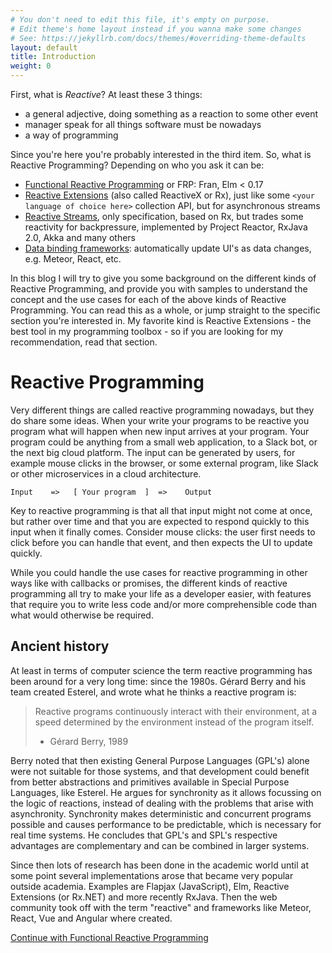 ```yaml
---
# You don't need to edit this file, it's empty on purpose.
# Edit theme's home layout instead if you wanna make some changes
# See: https://jekyllrb.com/docs/themes/#overriding-theme-defaults
layout: default
title: Introduction
weight: 0
---
```


First, what is _Reactive_? At least these 3 things:

- a general adjective, doing something as a reaction to some other event
- manager speak for all things software must be nowadays
- a way of programming

Since you're here you're probably interested in the third item. So, what is Reactive Programming? Depending on who you ask it can be:

- [Functional Reactive Programming](frp.html) or FRP: Fran, Elm < 0.17
- [Reactive Extensions](rx.html) (also called ReactiveX or Rx), just like some `<your language of choice here>` collection API, but for asynchronous streams
- [Reactive Streams](rs.html), only specification, based on Rx, but trades some reactivity for backpressure, implemented by Project Reactor, RxJava 2.0, Akka and many others
- [Data binding frameworks](binding.html): automatically update UI's as data changes, e.g. Meteor, React, etc.

In this blog I will try to give you some background on the different kinds of Reactive Programming, and provide you with samples to understand the concept and the use cases for each of the above kinds of Reactive Programming. You can read this as a whole, or jump straight to the specific section you're interested in. My favorite kind is Reactive Extensions - the best tool in my programming toolbox - so if you are looking for my recommendation, read that section.

# Reactive Programming

Very different things are called reactive programming nowadays, but they do share some ideas. When your write your programs to be reactive you program what will happen when new input arrives at your program. Your program could be anything from a small web application, to a Slack bot, or the next big cloud platform. The input can be generated by users, for example mouse clicks in the browser, or some external program, like Slack or other microservices in a cloud architecture.

```Input    =>   [ Your program  ]  =>    Output```

Key to reactive programming is that all that input might not come at once, but rather over time and that you are expected to respond quickly to this input when it finally comes. Consider mouse clicks: the user first needs to click before you can handle that event, and then expects the UI to update quickly.

While you could handle the use cases for reactive programming in other ways like with callbacks or promises, the different kinds of reactive programming all try to make your life as a developer easier, with features that require you to write less code and/or more comprehensible code than what would otherwise be required.

## Ancient history
At least in terms of computer science the term reactive programming has been around for a very long time: since the 1980s. Gérard Berry and his team created Esterel, and wrote what he thinks a reactive program is:

> Reactive programs continuously interact with their environment, at a speed determined by the environment instead of the program itself. 
> - Gérard Berry, 1989

Berry noted that then existing General Purpose Languages (GPL's) alone were not suitable for those systems, and that development could benefit from better abstractions and primitives available in Special Purpose Languages, like Esterel. He argues for synchronity as it allows focussing on the logic of reactions, instead of dealing with the problems that arise with asynchronity. Synchronity makes deterministic and concurrent programs possible and causes performance to be predictable, which is necessary for real time systems. He concludes that GPL's and SPL's respective advantages are complementary and can be combined in larger systems.

Since then lots of research has been done in the academic world until at some point several implementations arose that became very popular outside academia. Examples are Flapjax (JavaScript), Elm, Reactive Extensions (or Rx.NET) and more recently RxJava. Then the web community took off with the term "reactive" and frameworks like Meteor, React, Vue and Angular where created.

[Continue with Functional Reactive Programming](frp.html)